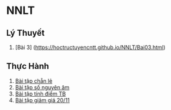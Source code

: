 # NNLT
## Lý Thuyết
1. [Bài 3] (https://hoctructuyencntt.github.io/NNLT/Bai03.html)
## Thực Hành
1. [Bài tập chẵn lẻ](jdoodle.com/a/5Axj)
2. [Bài tập số nguyên âm](jdoodle.com/a/5Axs)
3. [Bài tập tính điểm TB]( jdoodle.com/a/5D8D)
4. [Bài tập giảm giá 20/11](jdoodle.com/a/5wsM)
